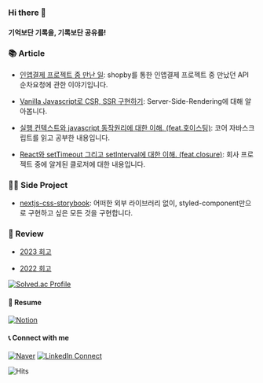 
### Hi there 👋

#### 기억보단 기록을, 기록보단 공유를!

### 📚 Article

- [인앱결제 프로젝트 중 만난 일](https://sonicce99.github.io/shopby/): shopby를 통한 인앱결제 프로젝트 중 만났던 API 순차요청에 관한 이야기입니다.

- [Vanilla Javascript로 CSR, SSR 구현하기](https://sonicce99.github.io/csr-ssr/): Server-Side-Rendering에 대해 알아봅니다.

- [실행 컨텍스트와 javascript 동작원리에 대한 이해. (feat.호이스팅)](https://sonicce99.github.io/execution-context/): 코어 자바스크립트를 읽고 공부한 내용입니다.

- [React와 setTimeout 그리고 setInterval에 대한 이해. (feat.closure)](https://sonicce99.github.io/setTimeOut_setInterval/): 회사 프로젝트 중에 알게된 클로저에 대한 내용입니다.

### 🧚‍♀️ Side Project

- [nextjs-css-storybook](https://nextjs-css-storybook.vercel.app): 어떠한 외부 라이브러리 없이, styled-component만으로 구현하고 싶은 모든 것을 구현합니다.

### 💭 Review

- [2023 회고](https://sonicce99.github.io/review/2023/)

- [2022 회고](https://sonicce99.github.io/review/2022/)

<!--![Anurag's GitHub stats](https://github-readme-stats.vercel.app/api?username=sonicce99&show_icons=true&theme=merko) -->
[![Solved.ac Profile](http://mazassumnida.wtf/api/v2/generate_badge?boj=sonicce99)](https://solved.ac/sonicce99/)

#### 📖 Resume

[![Notion](https://img.shields.io/badge/%20-Notion-black?color=14171A&labelColor=1D1D1D&logo=notion&logoColor=ffffff)](https://sonicce99.notion.site/sonicce99/907ecc80c359442c910659a926d2eb30) 

#### 📞  Connect with me  

[![Naver](https://img.shields.io/badge/%20-Send%20Mail-black?color=14171A&labelColor=03C75A&logo=naver&logoColor=ffffff)](mailto:sonicce99@naver.com) 
[![LinkedIn Connect](https://img.shields.io/badge/%20-LinkedIn-black?color=14171A&labelColor=0077b5&logo=linkedin&logoColor=ffffff)](https://www.linkedin.com/in/%EB%8F%99%EC%88%98-%EC%9D%B4-b312a8238/)

![Hits](https://hits.seeyoufarm.com/api/count/incr/badge.svg?url=https%3A%2F%2Fgithub.com%2Fsonicce99&count_bg=%2379C83D&title_bg=%236DA0EB&icon=youtube.svg&icon_color=%23E70707&title=Welcome&edge_flat=false)

